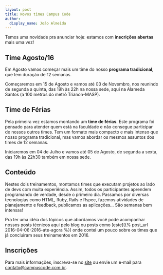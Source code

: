 ```yaml
---
layout: post
title: Novos times Campus Code
author:
  display_name: João Almeida
---
```


Temos uma novidade pra anunciar hoje: estamos com __inscrições abertas__ mais 
uma vez!

## Time Agosto/16

Em Agosto vamos começar mais um time do nosso __programa tradicional__, que tem
duração de 12 semanas.

Começaremos em 15 de Agosto e vamos até 03 de Novembro, nos reunindo de segunda 
a quinta, das 19h às 22h na nossa sede, aqui na Alameda Santos (a 100 metros do
metrô Trianon-MASP).

## Time de Férias

Pela primeira vez estamos montando um __time de férias__. Este programa foi
pensado para atender quem está na faculdade e não consegue participar de nossos
outros times. Tem um formato mais compacto e mais intenso que nosso programa
tradicional, mas vamos abordar os mesmos assuntos dos times de 12 semanas.

Iniciaremos em 04 de Julho e vamos até 05 de Agosto, de segunda a sexta, das 
19h às 22h30 também em nossa sede.

## Conteúdo

Nestes dois treinamentos, montamos times que executam projetos ao lado de devs
com muita experiência. Assim, todos os participantes aprendem programando de
verdade, desde o primeiro dia. Passamos por diversas tecnologias como HTML,
Ruby, Rails e Rspec, fazemos atividades de planejamento e feedback, publicamos
as aplicações... São semanas bem intensas!

Pra ter uma idéia dos tópicos que abordamos você pode acompanhar nossos
posts técnicos aqui pelo blog ou posts como
[este]({% post_url 2016-04-06-2016-ate-agora %}) onde
contei um pouco sobre os times que já concluiram seus treinamentos em 2016.

## Inscrições

Para mais informações, inscreva-se no
[site](http://www.campuscode.com.br/inscreva-se) ou envie um e-mail para 
contato@campuscode.com.br.

